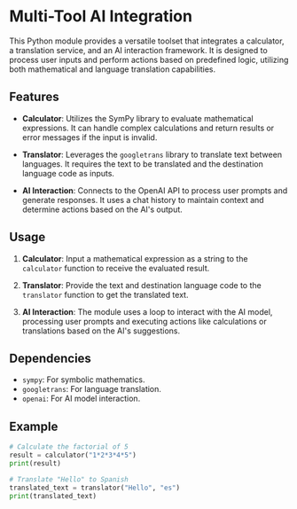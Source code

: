 # Multi-Tool AI Integration

This Python module provides a versatile toolset that integrates a calculator, a translation service, and an AI interaction framework. It is designed to process user inputs and perform actions based on predefined logic, utilizing both mathematical and language translation capabilities.

## Features

- **Calculator**: Utilizes the SymPy library to evaluate mathematical expressions. It can handle complex calculations and return results or error messages if the input is invalid.

- **Translator**: Leverages the `googletrans` library to translate text between languages. It requires the text to be translated and the destination language code as inputs.

- **AI Interaction**: Connects to the OpenAI API to process user prompts and generate responses. It uses a chat history to maintain context and determine actions based on the AI's output.

## Usage

1. **Calculator**: Input a mathematical expression as a string to the `calculator` function to receive the evaluated result.

2. **Translator**: Provide the text and destination language code to the `translator` function to get the translated text.

3. **AI Interaction**: The module uses a loop to interact with the AI model, processing user prompts and executing actions like calculations or translations based on the AI's suggestions.

## Dependencies

- `sympy`: For symbolic mathematics.
- `googletrans`: For language translation.
- `openai`: For AI model interaction.

## Example

```python
# Calculate the factorial of 5
result = calculator("1*2*3*4*5")
print(result)

# Translate "Hello" to Spanish
translated_text = translator("Hello", "es")
print(translated_text)
